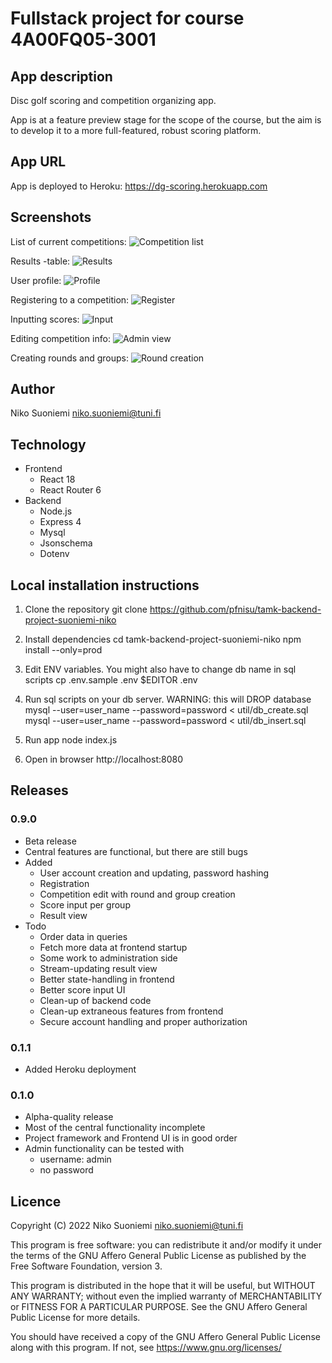 # Fullstack project for course 4A00FQ05-3001

## App description

Disc golf scoring and competition organizing app.

App is at a feature preview stage for the scope of the course, but the aim is to develop it to a more full-featured, robust scoring platform.

## App URL

App is deployed to Heroku: <https://dg-scoring.herokuapp.com>

## Screenshots

List of current competitions:
![Competition list](/../screenshots/screenshots/complist.png?raw=true)

Results -table:
![Results](/../screenshots/screenshots/scoretable.png?raw=true)

User profile:
![Profile](/../screenshots/screenshots/profile.png?raw=true)

Registering to a competition:
![Register](/../screenshots/screenshots/register.png?raw=true)

Inputting scores:
![Input](/../screenshots/screenshots/scoreinput.png?raw=true)

Editing competition info:
![Admin view](/../screenshots/screenshots/admin.png?raw=true)

Creating rounds and groups:
![Round creation](/../screenshots/screenshots/createround.png?raw=true)

## Author

Niko Suoniemi <niko.suoniemi@tuni.fi>

## Technology

* Frontend
    * React 18
    * React Router 6
* Backend
    * Node.js
    * Express 4
    * Mysql
    * Jsonschema
    * Dotenv

## Local installation instructions

1. Clone the repository
    git clone https://github.com/pfnisu/tamk-backend-project-suoniemi-niko

2. Install dependencies
    cd tamk-backend-project-suoniemi-niko
    npm install --only=prod

3. Edit ENV variables. You might also have to change db name in sql scripts
    cp .env.sample .env
    $EDITOR .env

4. Run sql scripts on your db server. WARNING: this will DROP database
    mysql --user=user_name --password=password < util/db_create.sql
    mysql --user=user_name --password=password < util/db_insert.sql

5. Run app
    node index.js

6. Open in browser
    http://localhost:8080

## Releases

### 0.9.0

* Beta release
* Central features are functional, but there are still bugs
* Added
    * User account creation and updating, password hashing
    * Registration
    * Competition edit with round and group creation
    * Score input per group
    * Result view
* Todo
    * Order data in queries
    * Fetch more data at frontend startup
    * Some work to administration side
    * Stream-updating result view
    * Better state-handling in frontend
    * Better score input UI
    * Clean-up of backend code
    * Clean-up extraneous features from frontend
    * Secure account handling and proper authorization

### 0.1.1

* Added Heroku deployment

### 0.1.0

* Alpha-quality release
* Most of the central functionality incomplete
* Project framework and Frontend UI is in good order
* Admin functionality can be tested with
    * username: admin
    * no password

## Licence

Copyright (C) 2022 Niko Suoniemi <niko.suoniemi@tuni.fi>

This program is free software: you can redistribute it and/or modify it under the terms of the GNU Affero General Public License as published by the Free Software Foundation, version 3.

This program is distributed in the hope that it will be useful, but WITHOUT ANY WARRANTY; without even the implied warranty of MERCHANTABILITY or FITNESS FOR A PARTICULAR PURPOSE. See the GNU Affero General Public License for more details.

You should have received a copy of the GNU Affero General Public License along with this program. If not, see <https://www.gnu.org/licenses/>
